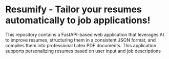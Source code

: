 # Resumify - Tailor your resumes automatically to job applications!
This repository contains a FastAPI-based web application that leverages AI to improve resumes, structuring them in a consistent JSON format, and compiles them into professional Latex PDF documents. This application supports personalizing resumes based on user input and job descriptions


